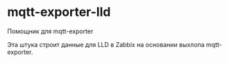 # mqtt-exporter-lld
Помощник для mqtt-exporter

Эта штука строит данные для LLD в Zabbix на основании выхлопа mqtt-exporter.
